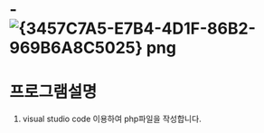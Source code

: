 # -![{3457C7A5-E7B4-4D1F-86B2-969B6A8C5025} png](https://user-images.githubusercontent.com/102707554/170012948-9cbb9906-aadd-44a9-b92f-1ccfa01a28de.jpg)
# 프로그램설명
1.  visual studio code 이용하여 php파일을 작성합니다.
